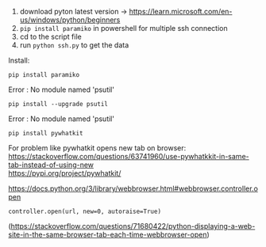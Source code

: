 1. download pyton latest version -> https://learn.microsoft.com/en-us/windows/python/beginners
2. ```pip install paramiko``` in powershell for multiple ssh connection
3. cd to the script file
4. run ```python ssh.py``` to get the data

Install:
```
pip install paramiko
```
Error : No module named 'psutil'
```
pip install --upgrade psutil
```
Error : No module named 'psutil'
```
pip install pywhatkit
```


For problem like pywhatkit opens new tab on browser: <br/>
https://stackoverflow.com/questions/63741960/use-pywhatkkit-in-same-tab-instead-of-using-new <br/>
https://pypi.org/project/pywhatkit/


https://docs.python.org/3/library/webbrowser.html#webbrowser.controller.open
```
controller.open(url, new=0, autoraise=True)
```

(https://stackoverflow.com/questions/71680422/python-displaying-a-web-site-in-the-same-browser-tab-each-time-webbrowser-open)

